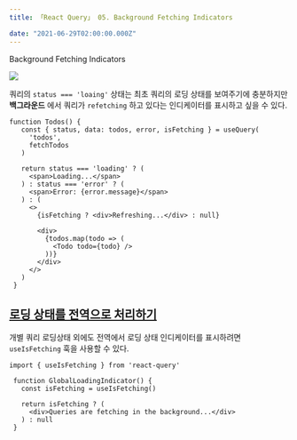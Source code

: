 ```yaml
---
title: 「React Query」 05. Background Fetching Indicators

date: "2021-06-29T02:00:00.000Z"
---
```


Background Fetching Indicators

<!-- more -->

![](https://github.com/tannerlinsley/react-query/raw/master/media/repo-dark.png)

쿼리의 `status === 'loaing'` 상태는 최초 쿼리의 로딩 상태를 보여주기에 충분하지만 
**백그라운드** 에서 쿼리가 `refetching` 하고 있다는 인디케이터를 표시하고 싶을 수 있다.


``` 
function Todos() {
   const { status, data: todos, error, isFetching } = useQuery(
     'todos',
     fetchTodos
   )
 
   return status === 'loading' ? (
     <span>Loading...</span>
   ) : status === 'error' ? (
     <span>Error: {error.message}</span>
   ) : (
     <>
       {isFetching ? <div>Refreshing...</div> : null}
 
       <div>
         {todos.map(todo => (
           <Todo todo={todo} />
         ))}
       </div>
     </>
   )
 }

```

## [로딩 상태를 전역으로 처리하기](https://react-query.tanstack.com/guides/background-fetching-indicators#displaying-global-background-fetching-loading-state)

개별 쿼리 로딩상태 외에도 전역에서 로딩 상태 인디케이터를 표시하려면 `useIsFetching` 훅을 사용할 수 있다.

```
import { useIsFetching } from 'react-query'
 
 function GlobalLoadingIndicator() {
   const isFetching = useIsFetching()
 
   return isFetching ? (
     <div>Queries are fetching in the background...</div>
   ) : null
 } 
```

